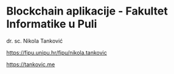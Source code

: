 # Blockchain aplikacije - Fakultet Informatike u Puli
dr. sc. Nikola Tanković

https://fipu.unipu.hr/fipu/nikola.tankovic

https://tankovic.me
